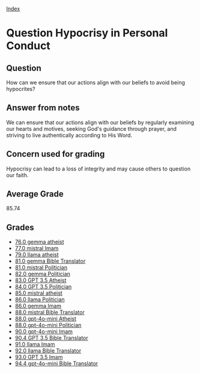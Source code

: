 
[Index](../../index.md)
# Question Hypocrisy in Personal Conduct
## Question
How can we ensure that our actions align with our beliefs to avoid being hypocrites?

## Answer from notes
We can ensure that our actions align with our beliefs by regularly examining our hearts and motives, seeking God's guidance through prayer, and striving to live authentically according to His Word.

## Concern used for grading
Hypocrisy can lead to a loss of integrity and may cause others to question our faith.

## Average Grade
85.74

## Grades
 * [76.0 gemma atheist](../answers/gemma_atheist/Hypocrisy_in_Personal_Conduct.md)
 * [77.0 mistral Imam](../answers/mistral_Imam/Hypocrisy_in_Personal_Conduct.md)
 * [79.0 llama atheist](../answers/llama_atheist/Hypocrisy_in_Personal_Conduct.md)
 * [81.0 gemma Bible Translator](../answers/gemma_Bible_Translator/Hypocrisy_in_Personal_Conduct.md)
 * [81.0 mistral Politician](../answers/mistral_Politician/Hypocrisy_in_Personal_Conduct.md)
 * [82.0 gemma Politician](../answers/gemma_Politician/Hypocrisy_in_Personal_Conduct.md)
 * [83.0 GPT 3.5 Atheist](../answers/GPT_3.5_Atheist/Hypocrisy_in_Personal_Conduct.md)
 * [84.0 GPT 3.5 Politician](../answers/GPT_3.5_Politician/Hypocrisy_in_Personal_Conduct.md)
 * [85.0 mistral atheist](../answers/mistral_atheist/Hypocrisy_in_Personal_Conduct.md)
 * [86.0 llama Politician](../answers/llama_Politician/Hypocrisy_in_Personal_Conduct.md)
 * [86.0 gemma Imam](../answers/gemma_Imam/Hypocrisy_in_Personal_Conduct.md)
 * [88.0 mistral Bible Translator](../answers/mistral_Bible_Translator/Hypocrisy_in_Personal_Conduct.md)
 * [88.0 gpt-4o-mini Atheist](../answers/gpt-4o-mini_Atheist/Hypocrisy_in_Personal_Conduct.md)
 * [88.0 gpt-4o-mini Politician](../answers/gpt-4o-mini_Politician/Hypocrisy_in_Personal_Conduct.md)
 * [90.0 gpt-4o-mini Imam](../answers/gpt-4o-mini_Imam/Hypocrisy_in_Personal_Conduct.md)
 * [90.4 GPT 3.5 Bible Translator](../answers/GPT_3.5_Bible_Translator/Hypocrisy_in_Personal_Conduct.md)
 * [91.0 llama Imam](../answers/llama_Imam/Hypocrisy_in_Personal_Conduct.md)
 * [92.0 llama Bible Translator](../answers/llama_Bible_Translator/Hypocrisy_in_Personal_Conduct.md)
 * [93.0 GPT 3.5 Imam](../answers/GPT_3.5_Imam/Hypocrisy_in_Personal_Conduct.md)
 * [94.4 gpt-4o-mini Bible Translator](../answers/gpt-4o-mini_Bible_Translator/Hypocrisy_in_Personal_Conduct.md)
